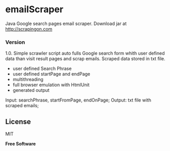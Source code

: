 # emailScraper
Java Google search pages email scraper. Download jar at http://scrapingon.com

### Version
1.0.
Simple scrawler script auto fulls Google search form whith user defined data than visit result pages and scrap emails.
Scraped data stored in txt file.

- user defined Search Phrase
- user defined startPage and endPage
- multithreading
- full browser emulation with HtmlUnit
- generated output

Input: searchPhrase, startFromPage, endOnPage;
Output: txt file with scraped emails;

License
----

MIT

**Free Software**
